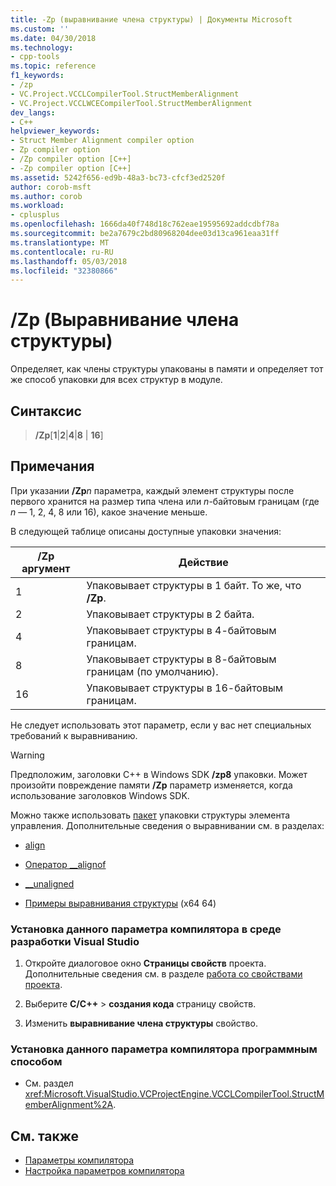 ```yaml
---
title: -Zp (выравнивание члена структуры) | Документы Microsoft
ms.custom: ''
ms.date: 04/30/2018
ms.technology:
- cpp-tools
ms.topic: reference
f1_keywords:
- /zp
- VC.Project.VCCLCompilerTool.StructMemberAlignment
- VC.Project.VCCLWCECompilerTool.StructMemberAlignment
dev_langs:
- C++
helpviewer_keywords:
- Struct Member Alignment compiler option
- Zp compiler option
- /Zp compiler option [C++]
- -Zp compiler option [C++]
ms.assetid: 5242f656-ed9b-48a3-bc73-cfcf3ed2520f
author: corob-msft
ms.author: corob
ms.workload:
- cplusplus
ms.openlocfilehash: 1666da40f748d18c762eae19595692addcdbf78a
ms.sourcegitcommit: be2a7679c2bd80968204dee03d13ca961eaa31ff
ms.translationtype: MT
ms.contentlocale: ru-RU
ms.lasthandoff: 05/03/2018
ms.locfileid: "32380866"
---
```

# <a name="zp-struct-member-alignment"></a>/Zp (Выравнивание члена структуры)

Определяет, как члены структуры упакованы в памяти и определяет тот же способ упаковки для всех структур в модуле.

## <a name="syntax"></a>Синтаксис

> **/Zp**[**1**|**2**|**4**|**8** | **16**]

## <a name="remarks"></a>Примечания

При указании **/Zp**_n_ параметра, каждый элемент структуры после первого хранится на размер типа члена или *n*-байтовым границам (где *n* — 1, 2, 4, 8 или 16), какое значение меньше.

В следующей таблице описаны доступные упаковки значения:

|/Zp аргумент|Действие|
|-|-|
|1|Упаковывает структуры в 1 байт. То же, что **/Zp**.|
|2|Упаковывает структуры в 2 байта.|
|4|Упаковывает структуры в 4-байтовым границам.|
|8|Упаковывает структуры в 8-байтовым границам (по умолчанию).|
|16| Упаковывает структуры в 16-байтовым границам.|

Не следует использовать этот параметр, если у вас нет специальных требований к выравниванию.

> [!WARNING]  
> Предположим, заголовки C++ в Windows SDK **/zp8** упаковки. Может произойти повреждение памяти **/Zp** параметр изменяется, когда использование заголовков Windows SDK.

Можно также использовать [пакет](../../preprocessor/pack.md) упаковки структуры элемента управления. Дополнительные сведения о выравнивании см. в разделах:

- [align](../../cpp/align-cpp.md)

- [Оператор __alignof](../../cpp/alignof-operator.md)

- [__unaligned](../../cpp/unaligned.md)

- [Примеры выравнивания структуры](../../build/examples-of-structure-alignment.md) (x64 64)

### <a name="to-set-this-compiler-option-in-the-visual-studio-development-environment"></a>Установка данного параметра компилятора в среде разработки Visual Studio

1.  Откройте диалоговое окно **Страницы свойств** проекта. Дополнительные сведения см. в разделе [работа со свойствами проекта](../../ide/working-with-project-properties.md).

1. Выберите **C/C++** > **создания кода** страницу свойств.

1. Изменить **выравнивание члена структуры** свойство.

### <a name="to-set-this-compiler-option-programmatically"></a>Установка данного параметра компилятора программным способом

-   См. раздел <xref:Microsoft.VisualStudio.VCProjectEngine.VCCLCompilerTool.StructMemberAlignment%2A>.

## <a name="see-also"></a>См. также

- [Параметры компилятора](../../build/reference/compiler-options.md)   
- [Настройка параметров компилятора](../../build/reference/setting-compiler-options.md)
